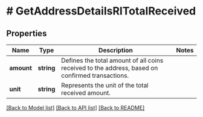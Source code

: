 # # GetAddressDetailsRITotalReceived

## Properties

Name | Type | Description | Notes
------------ | ------------- | ------------- | -------------
**amount** | **string** | Defines the total amount of all coins received to the address, based on confirmed transactions. |
**unit** | **string** | Represents the unit of the total received amount. |

[[Back to Model list]](../../README.md#models) [[Back to API list]](../../README.md#endpoints) [[Back to README]](../../README.md)

